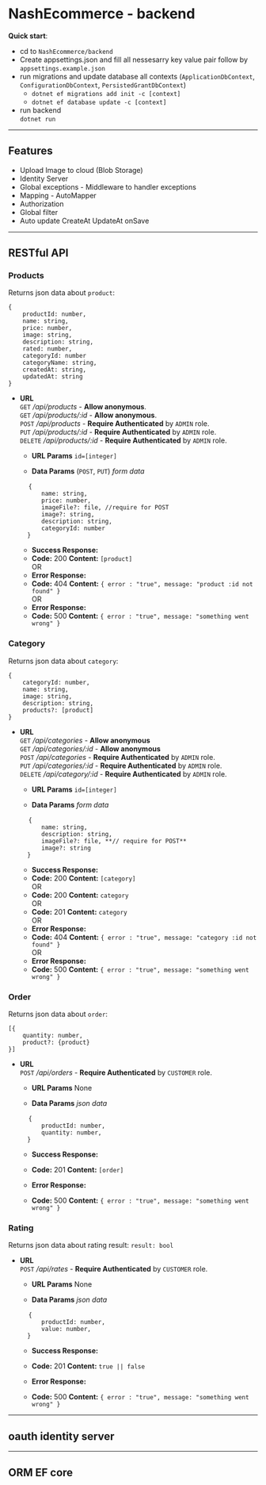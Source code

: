 # NashEcommerce - backend

**Quick start**:
- cd to `NashEcommerce/backend`
- Create appsettings.json and fill all nessesarry key value pair follow by `appsettings.example.json`
- run migrations and update database all contexts (`ApplicationDbContext`, `ConfigurationDbContext`, `PersistedGrantDbContext`)
  - `dotnet ef migrations add init -c [context]`
  - `dotnet ef database update -c [context]`
- run backend \
  `dotnet run`
----

## Features
- Upload Image to cloud (Blob Storage)
- Identity Server
- Global exceptions - Middleware to handler exceptions
- Mapping - AutoMapper
- Authorization
- Global filter
- Auto update CreateAt UpdateAt onSave

---
## **RESTful API**
### **Products**
Returns json data about `product`:
<pre>
<code>{
    productId: number,
    name: string, 
    price: number, 
    image: string,
    description: string,
    rated: number,
    categoryId: number 
    categoryName: string, 
    createdAt: string,
    updatedAt: string
}</code>
</pre>

* **URL** \
    `GET` */api/products* - **Allow anonymous**. \
    `GET` */api/products/:id*  - **Allow anonymous**. \
    `POST` */api/products* - **Require Authenticated** by `ADMIN` role. \
    `PUT` */api/products/:id* - **Require Authenticated** by `ADMIN` role. \
    `DELETE` */api/products/:id*  - **Require Authenticated** by `ADMIN` role.

    *  **URL Params**
        `id=[integer]`

    * **Data Params** (`POST`, `PUT`)
    *form data*
    <pre>
    <code>{
        name: string,
        price: number,
        imageFile?: file, //require for POST
        image?: string,
        description: string,
        categoryId: number
    }</code></pre>

    * **Success Response:**
    * **Code:** 200
        **Content:** `[product]` \
    OR
    * **Error Response:**
    * **Code:** 404
      **Content:** `{ error : "true", message: "product :id not found" }` \
    OR
    * **Error Response:**
    * **Code:** 500
      **Content:** `{ error : "true", message: "something went wrong" }`


### **Category**
Returns json data about `category`:
<pre><code>{
    categoryId: number,
    name: string,
    image: string,
    description: string,
    products?: [product]
}</code></pre>

* **URL** \
    `GET` */api/categories* - **Allow anonymous** \
    `GET` */api/categories/:id* - **Allow anonymous** \
    `POST` */api/categories* - **Require Authenticated** by `ADMIN` role. \
    `PUT` */api/categories/:id*  - **Require Authenticated** by `ADMIN` role. \
    `DELETE` */api/category/:id*  - **Require Authenticated** by `ADMIN` role.

    *  **URL Params**
    `id=[integer]`

    * **Data Params**
     *form data*
    <pre>
    <code>{
        name: string,
        description: string,
        imageFile?: file, **// require for POST**
        image?: string
    }</code></pre>

    * **Success Response:**
    * **Code:** 200
        **Content:** `[category]` \
    OR
    * **Code:** 200
        **Content:** `category` \
    OR
     * **Code:** 201
        **Content:** `category` \
    OR
    * **Error Response:**
    * **Code:** 404
      **Content:** `{ error : "true", message: "category :id not found" }` \
    OR
    * **Error Response:**
    * **Code:** 500
      **Content:** `{ error : "true", message: "something went wrong" }`

### **Order**
Returns json data about `order`:
<pre><code>[{
    quantity: number,
    product?: {product}
}]</code></pre>

* **URL** \
    `POST` */api/orders* - **Require Authenticated** by `CUSTOMER` role.

    *  **URL Params**
    None

    * **Data Params**
     *json data*
    <pre>
    <code>{
        productId: number,
        quantity: number,
    }</code></pre>

    * **Success Response:**
    * **Code:** 201
        **Content:** `[order]`

    * **Error Response:**
    * **Code:** 500
      **Content:** `{ error : "true", message: "something went wrong" }`

### **Rating**
Returns json data about rating result: `result: bool`

* **URL** \
    `POST` */api/rates* - **Require Authenticated** by `CUSTOMER` role.

    *  **URL Params**
    None

    * **Data Params**
     *json data*
    <pre>
    <code>{
        productId: number,
        value: number,
    }</code></pre>

    * **Success Response:**
    * **Code:** 201
        **Content:** `true || false`

    * **Error Response:**
    * **Code:** 500
      **Content:** `{ error : "true", message: "something went wrong" }`

---
## **oauth** identity server

---
## **ORM** EF core
